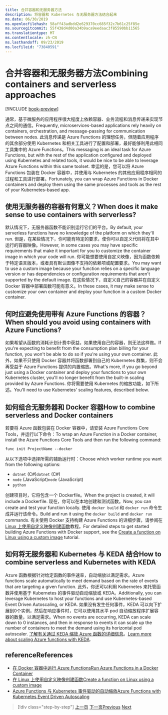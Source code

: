 ```yaml
---
title: 合并容器和无服务器方法
description: 将容器和 Kubernetes 与无服务器方法结合起来
ms.date: 06/30/2019
ms.openlocfilehash: 58aff43adbdd2e629370cc685f32c7b61c25f85e
ms.sourcegitcommit: 55f438d4d00a34b9aca9eedaac3f85590bb11565
ms.translationtype: MT
ms.contentlocale: zh-CN
ms.lasthandoff: 09/23/2019
ms.locfileid: "73840591"
---
```

# <a name="combining-containers-and-serverless-approaches"></a><span data-ttu-id="eee3f-103">合并容器和无服务器方法</span><span class="sxs-lookup"><span data-stu-id="eee3f-103">Combining containers and serverless approaches</span></span>

[!INCLUDE [book-preview](../../../includes/book-preview.md)]

<span data-ttu-id="eee3f-104">通常，基于微服务的应用程序很大程度上依赖容器、业务流程和消息传递来实现节点之间的通信。</span><span class="sxs-lookup"><span data-stu-id="eee3f-104">Frequently, microservices-based applications rely heavily on containers, orchestration, and message-passing for communication between nodes.</span></span> <span data-ttu-id="eee3f-105">此消息传递是 Azure Functions 的理想任务，但随着应用程序的其余部分使用 Kubernetes 和相关工具进行了配置和部署，最好能够利用此相同工具集中的 Azure Functions。</span><span class="sxs-lookup"><span data-stu-id="eee3f-105">This messaging is an ideal task for Azure Functions, but with the rest of the application configured and deployed using Kubernetes and related tools, it would be nice to be able to leverage Azure Functions within this same toolset.</span></span> <span data-ttu-id="eee3f-106">幸运的是，您可以将 Azure Functions 包装在 Docker 容器中，并使用与 Kubernetes 的其他应用程序相同的过程和工具进行部署。</span><span class="sxs-lookup"><span data-stu-id="eee3f-106">Fortunately, you can wrap Azure Functions in Docker containers and deploy them using the same processes and tools as the rest of your Kubernetes-based app.</span></span>

## <a name="when-does-it-make-sense-to-use-containers-with-serverless"></a><span data-ttu-id="eee3f-107">使用无服务器的容器有何意义？</span><span class="sxs-lookup"><span data-stu-id="eee3f-107">When does it make sense to use containers with serverless?</span></span>

<span data-ttu-id="eee3f-108">默认情况下，无服务器函数不能识别运行它们的平台。</span><span class="sxs-lookup"><span data-stu-id="eee3f-108">By default, your serverless functions have no knowledge of the platform on which they'll run.</span></span> <span data-ttu-id="eee3f-109">但是，在某些情况下，你可能有特定的要求，使你可以自定义代码将在其中运行的容器映像。</span><span class="sxs-lookup"><span data-stu-id="eee3f-109">However, in some cases you may have specific requirements that make it important for you to customize the container image in which your code will run.</span></span> <span data-ttu-id="eee3f-110">你可能想要使用自定义映像，因为函数依赖于特定语言版本，或者具有默认图像不支持的依赖项或配置要求。</span><span class="sxs-lookup"><span data-stu-id="eee3f-110">You may want to use a custom image because your function relies on a specific language version or has dependencies or configuration requirements that aren't supported by the default image.</span></span> <span data-ttu-id="eee3f-111">在这些情况下，自定义自己的容器并在自定义 Docker 容器中部署函数可能有意义。</span><span class="sxs-lookup"><span data-stu-id="eee3f-111">In these cases, it may make sense to customize your own container and deploy your function in a custom Docker container.</span></span>

## <a name="when-should-you-avoid-using-containers-with-azure-functions"></a><span data-ttu-id="eee3f-112">何时应避免使用带有 Azure Functions 的容器？</span><span class="sxs-lookup"><span data-stu-id="eee3f-112">When should you avoid using containers with Azure Functions?</span></span>

<span data-ttu-id="eee3f-113">如果希望从函数的消耗计划计费中获益，如果使用自己的容器，则无法这样做。</span><span class="sxs-lookup"><span data-stu-id="eee3f-113">If you're expecting to benefit from the consumption plan billing for your function, you won't be able to do so if you're using your own container.</span></span> <span data-ttu-id="eee3f-114">此外，如果不只使用 Docker 容器并将函数部署到自己的 Kubernetes 群集，则不会再受益于 Azure Functions 提供的内置缩放。</span><span class="sxs-lookup"><span data-stu-id="eee3f-114">What's more, if you go beyond just using a Docker container and deploy your functions to your own Kubernetes cluster, you'll no longer benefit from the built-in scaling provided by Azure Functions.</span></span> <span data-ttu-id="eee3f-115">你将需要使用 Kubernetes 的缩放功能，如下所述。</span><span class="sxs-lookup"><span data-stu-id="eee3f-115">You'll need to use Kubernetes' scaling features, described below.</span></span>

## <a name="how-to-combine-serverless-and-docker-containers"></a><span data-ttu-id="eee3f-116">如何组合无服务器和 Docker 容器</span><span class="sxs-lookup"><span data-stu-id="eee3f-116">How to combine serverless and Docker containers</span></span>

<span data-ttu-id="eee3f-117">若要将 Azure 函数包装在 Docker 容器中，请安装 Azure Functions Core Tools，并运行以下命令：</span><span class="sxs-lookup"><span data-stu-id="eee3f-117">To wrap an Azure Function in a Docker container, install the Azure Functions Core Tools and then run the following command:</span></span>

```console
func init ProjectName --docker
```

<span data-ttu-id="eee3f-118">从以下选项中选择所需的辅助运行时：</span><span class="sxs-lookup"><span data-stu-id="eee3f-118">Choose which worker runtime you want from the following options:</span></span>

- <span data-ttu-id="eee3f-119">`dotnet` (C#)</span><span class="sxs-lookup"><span data-stu-id="eee3f-119">`dotnet` (C#)</span></span>
- <span data-ttu-id="eee3f-120">`node` (JavaScript)</span><span class="sxs-lookup"><span data-stu-id="eee3f-120">`node` (JavaScript)</span></span>
- `python`

<span data-ttu-id="eee3f-121">创建项目时，它将包含一个 Dockerfile。</span><span class="sxs-lookup"><span data-stu-id="eee3f-121">When the project is created, it will include a Dockerfile.</span></span> <span data-ttu-id="eee3f-122">现在，你可以在本地创建和测试函数。</span><span class="sxs-lookup"><span data-stu-id="eee3f-122">Now, you can create and test your function locally.</span></span> <span data-ttu-id="eee3f-123">使用 `docker build` 和 `docker run` 命令生成并运行该命令。</span><span class="sxs-lookup"><span data-stu-id="eee3f-123">Build and run it using the  `docker build` and `docker run` commands.</span></span> <span data-ttu-id="eee3f-124">有关使用 Docker 支持构建 Azure Functions 的详细步骤，请参阅在[Linux 上使用自定义映像创建函数](https://docs.microsoft.com/azure/azure-functions/functions-create-function-linux-custom-image)教程。</span><span class="sxs-lookup"><span data-stu-id="eee3f-124">For detailed steps to get started building Azure Functions with Docker support, see the [Create a function on Linux using a custom image](https://docs.microsoft.com/azure/azure-functions/functions-create-function-linux-custom-image) tutorial.</span></span>

## <a name="how-to-combine-serverless-and-kubernetes-with-keda"></a><span data-ttu-id="eee3f-125">如何将无服务器和 Kubernetes 与 KEDA 结合</span><span class="sxs-lookup"><span data-stu-id="eee3f-125">How to combine serverless and Kubernetes with KEDA</span></span>

<span data-ttu-id="eee3f-126">Azure 函数根据针对给定函数的事件速率，自动缩放以满足需求。</span><span class="sxs-lookup"><span data-stu-id="eee3f-126">Azure functions scale automatically to meet demand based on the rate of events that are targeting a given function.</span></span> <span data-ttu-id="eee3f-127">此外，你还可以利用 Kubernetes 来托管函数并使用基于 Kubernetes 的事件驱动自动缩放或 KEDA。</span><span class="sxs-lookup"><span data-stu-id="eee3f-127">Additionally, you can leverage Kubernetes to host your functions and use Kubernetes-based Event Driven Autoscaling, or KEDA.</span></span> <span data-ttu-id="eee3f-128">如果没有发生任何事件，KEDA 可以向下扩展到0个实例，然后在响应事件时，它可以使用其水平 pod 自动缩放程序扩展容器的数量，以满足需求。</span><span class="sxs-lookup"><span data-stu-id="eee3f-128">When no events are occurring, KEDA can scale down to 0 instances, and then in response to events it can scale up the number of containers to meet the demand using its horizontal pod autoscaler.</span></span> <span data-ttu-id="eee3f-129">[了解有关通过 KEDA 缩放 Azure 函数的详细信息](https://docs.microsoft.com/azure/azure-functions/functions-kubernetes-keda)。</span><span class="sxs-lookup"><span data-stu-id="eee3f-129">[Learn more about scaling Azure functions with KEDA](https://docs.microsoft.com/azure/azure-functions/functions-kubernetes-keda).</span></span>

## <a name="references"></a><span data-ttu-id="eee3f-130">reference</span><span class="sxs-lookup"><span data-stu-id="eee3f-130">References</span></span>

- [<span data-ttu-id="eee3f-131">在 Docker 容器中运行 Azure Functions</span><span class="sxs-lookup"><span data-stu-id="eee3f-131">Run Azure Functions in a Docker Container</span></span>](https://markheath.net/post/azure-functions-docker)
- [<span data-ttu-id="eee3f-132">在 Linux 上使用自定义映像创建函数</span><span class="sxs-lookup"><span data-stu-id="eee3f-132">Create a function on Linux using a custom image</span></span>](https://docs.microsoft.com/azure/azure-functions/functions-create-function-linux-custom-image)
- [<span data-ttu-id="eee3f-133">Azure Functions 与 Kubernetes 事件驱动的自动缩放</span><span class="sxs-lookup"><span data-stu-id="eee3f-133">Azure Functions with Kubernetes Event Driven Autoscaling</span></span>](https://docs.microsoft.com/azure/azure-functions/functions-kubernetes-keda)

>[!div class="step-by-step"]
><span data-ttu-id="eee3f-134">[上一页](leverage-serverless-functions.md)
>[下一页](deploy-containers-azure.md)</span><span class="sxs-lookup"><span data-stu-id="eee3f-134">[Previous](leverage-serverless-functions.md)
[Next](deploy-containers-azure.md)</span></span>

